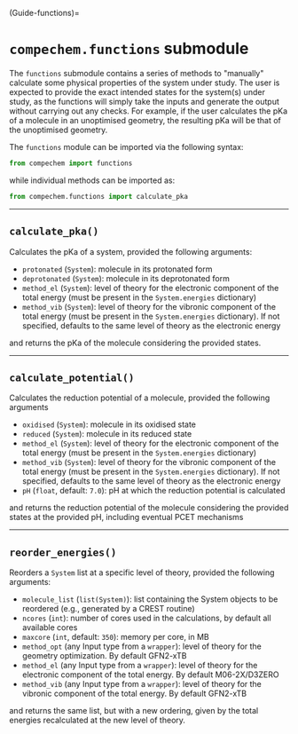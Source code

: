 (Guide-functions)=
# `compechem.functions` submodule

The `functions` submodule contains a series of methods to "manually" calculate some physical properties of the system under study. The user is expected to provide the exact intended states for the system(s) under study, as the functions will simply take the inputs and generate the output without carrying out any checks. For example, if the user calculates the pKa of a molecule in an unoptimised geometry, the resulting pKa will be that of the unoptimised geometry.

The `functions` module can be imported via the following syntax:

```python
from compechem import functions
```

while individual methods can be imported as:

```python
from compechem.functions import calculate_pka
```

---

## `calculate_pka()`

Calculates the pKa of a system, provided the following arguments:

* `protonated` (`System`): molecule in its protonated form
* `deprotonated` (`System`): molecule in its deprotonated form
* `method_el` (`System`): level of theory for the electronic component of the total energy (must be present in the `System.energies` dictionary)
* `method_vib` (`System`): level of theory for the vibronic component of the total energy (must be present in the `System.energies` dictionary). If not specified, defaults to the same level of theory as the electronic energy

and returns the pKa of the molecule considering the provided states.

---

## `calculate_potential()`

Calculates the reduction potential of a molecule, provided the following arguments

* `oxidised` (`System`): molecule in its oxidised state
* `reduced` (`System`): molecule in its reduced state
* `method_el` (`System`): level of theory for the electronic component of the total energy (must be present in the `System.energies` dictionary)
* `method_vib` (`System`): level of theory for the vibronic component of the total energy (must be present in the `System.energies` dictionary). If not specified, defaults to the same level of theory as the electronic energy
* `pH` (`float`, default: `7.0`): pH at which the reduction potential is calculated

and returns the reduction potential of the molecule considering the provided states at the provided pH, including eventual PCET mechanisms


---

## `reorder_energies()`

Reorders a `System` list at a specific level of theory, provided the following arguments:

* `molecule_list` (`list(System)`): list containing the System objects to be reordered (e.g., generated by a CREST routine)
* `ncores` (`int`): number of cores used in the calculations, by default all available cores
* `maxcore` (`int`, default: `350`): memory per core, in MB
* `method_opt` (any Input type from a `wrapper`): level of theory for the geometry optimization. By default GFN2-xTB
* `method_el` (any Input type from a `wrapper`): level of theory for the electronic component of the total energy. By default M06-2X/D3ZERO
* `method_vib` (any Input type from a `wrapper`): level of theory for the vibronic component of the total energy. By default GFN2-xTB

and returns the same list, but with a new ordering, given by the total energies recalculated at the new level of theory.
